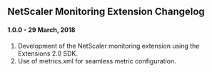 ## NetScaler Monitoring Extension Changelog

#### 1.0.0 - 29 March, 2018

1. Development of the NetScaler monitoring extension using the Extensions 2.0 SDK. 
2. Use of metrics.xml for seamless metric configuration. 
